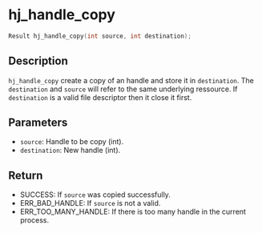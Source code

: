 # hj_handle_copy

```c
Result hj_handle_copy(int source, int destination);
```

## Description

`hj_handle_copy` create a copy of an handle and store it in `destination`.
The `destination` and `source` will refer to the same underlying ressource.
If `destination` is a valid file descriptor then it close it first.

## Parameters

- `source`: Handle to be copy (int).
- `destination`: New handle (int).

## Return

- SUCCESS: If `source` was copied successfully.
- ERR_BAD_HANDLE: If `source` is not a valid.
- ERR_TOO_MANY_HANDLE: If there is too many handle in the current process.
